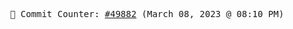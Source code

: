 <p align="center">
    <samp>
        📮 Commit Counter: <a href="https://github.com/Javascript-void0/Javascript-void0/commits/main">#49882</a> (March 08, 2023 @ 08:10 PM)
    </samp>
</p>